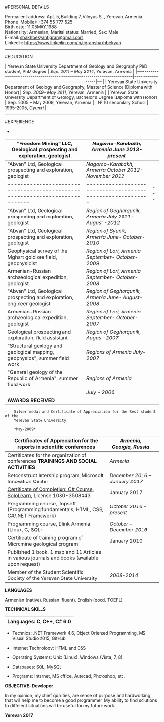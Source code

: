 #PERSONAL DETAILS

Permanent address: Apt. 5, Building 7, Vilnyus St., Yerevan, Armenia  
Phone (Mobile): +374 55 777 525  
Birth date: 11.05MAY.1988                                                                                                       
Nationality: Armenian, Marital status: Married, 
Sex: Male  
E-mail: <shakhbekyantigran@gmail.com>                    
Linkedin: <https://www.linkedin.com/in/tigranshakhbekyan>

----

#EDUCATION

| Yerevan State University Department of Geology and Geography PhD student, PhD degree      | *Sep. 2011 – May 2014*,  Yerevan, Armenia |
|----------------------------------------------------------------------------|----------------------------------------------------------|---|
| Yerevan State University  Department of Geology and Geography, Master of Science (Diploma with Honor)  | *Sep. 2009– May 2011*, Yerevan, Armenia  |
| Yerevan State University Department of Geology, Bachelor’s Degree (Diploma with Honor)                      | Sep. 2005 – May 2009, Yerevan, Armenia     |
| № 10 secondary School            |   1995-2005, *Gyumri*   |

  ----
  
#EXPERIENCE                                                                                                                             

-   

    
| "Freedom Mining" LLC, Geological prospecting and exploration, geologist           | *Nagorno-Karabakh, Armenia June 2013- present*  |   |
|----------------------------------------------------------------------------|----------------------------------------------------------|---|
| "Abvan" Ltd, Geological prospecting and exploration, geologist             | *Nagorno-Karabakh, Armenia October 2012- November 2012*  |   |
|----------------------------------------------------------------------------|----------------------------------------------------------|---|
| "Abvan" Ltd, Geological prospecting and exploration, geologist             | *Region of Gegharqunik, Armenia July 2011- August -2012* |   |
| "Abvan" Ltd, Geological prospecting and exploration, geologist             | *Region of Syunik, Armenia June- October-2010*           |   |
| Geophysical survey of the Mghart gold ore field, geophysicist              | *Region of Lori, Armenia September- October-2009*        |   |
| Armenian-Russian archaeological expedition, geologist                      | *Region of Lori, Armenia September- October-2008*        |   |
| "Abvan" Ltd, Geological prospecting and exploration, engineer geologist    | *Region of Gegharqunik, Armenia June- August-2008*       |   |
| Armenian-Russian archaeological expedition, geologist                      | *Region of Lori, Armenia September- October-2007*        |   |
| Geological prospecting and exploration, field assistant                    | *Region of Gegharqunik,*  *August-2007*                  |   |
| "Structural geology and geological mapping, geophysics", summer field work | *Regions of Armenia July-2007*                           |   |
| "General geology of the Republic of Armenia", summer field work            | *Regions of Armenia*                                     |   |
|                                                                            | *July - 2006*                                            |   |
| **AWARDS RECEIVED**                                                        |                                                          |   |

    -   Silver medal and Certificate of Appreciation for the Best student of the
        Yerevan State University

        *May-2009*

| Certificates of Appreciation for the reports in scientific conferences                                                                                                                                                                                                                                            | *Armenia, Georgia, Russia*     |   |
|-------------------------------------------------------------------------------------------------------------------------------------------------------------------------------------------------------------------------------------------------------------------------------------------------------------------|--------------------------------|---|
| Certificates for the organization of conferences **TRAININGS AND SOCIAL ACTIVITIES**                                                                                                                                                                                                                              | *Armenia*                      |   |
| Betconstruct Intership program, Microsoft Innovation Center                                                                                                                                                                                                                                                       | *December 2016 – January 2017* |   |
| [Certificate of Completion: C\# Course](https://www.linkedin.com/redir/redirect?url=https%3A%2F%2Fwww%2Esololearn%2Ecom%2FProfile%2F3508443%2F&urlhash=53C6&trk=profile_certification_company_title), [SoloLearn](https://www.linkedin.com/company/9435690?trk=prof-certification-org_name), License 1080-3508443 | January 2017                   |   |
| Programming course, Topsoft (Programming fundamentals, HTML, CSS, C\#/.NET Framework)                                                                                                                                                                                                                             | *October 2016 - present*       |   |
| Programming course, Dlink Armenia (Linux, C, SQL)                                                                                                                                                                                                                                                                 | *October – December 2016*      |   |
| Certificate of training program of Micromine geological program                                                                                                                                                                                                                                                   | January 2010                   |   |
| Published 1 book, 1 map and 11 Articles in various journals and books (available upon request)                                                                                                                                                                                                                    |                                |   |
| Member of the Student Scientific Society of the Yerevan State University                                                                                                                                                                                                                                          | *2008-2014*                    |   |

**LANGUAGES**

Armenian (native), Russian (fluent), English (good, TOEFL)

**TECHNICAL SKILLS**

| Languages: C, C++, C\# 6.0 |
|----------------------------|


-   Technics: .NET Framework 4.6, Object Oriented Programming, MS Visual Studio
    2015, GitHub

-   Internet Technology: HTML and CSS

-   Operating Systems: Unix (Linux), Windows (Vista, 7, 8)

-   Databases: SQL, MySQL

-   Programs: Internet, MS office, Autocad, Photoshop, etc.

**OBJECTIVE: Developer**

In my opinion, my chief qualities, are sense of purpose and hardworking, that
will help me to become a good programmer. My ability to find solutions to
different situations will be useful for my future work.

**Yerevan 2017**
